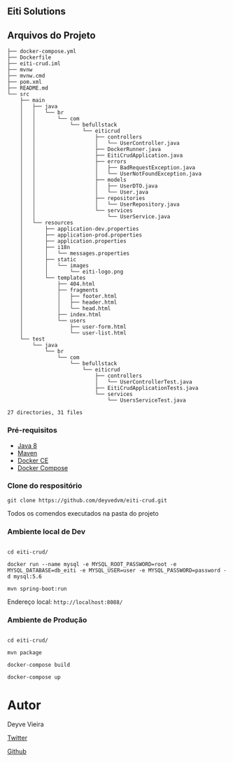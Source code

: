 ## Eiti Solutions 

## Arquivos do Projeto

```text
├── docker-compose.yml
├── Dockerfile
├── eiti-crud.iml
├── mvnw
├── mvnw.cmd
├── pom.xml
├── README.md
└── src
    ├── main
    │   ├── java
    │   │   └── br
    │   │       └── com
    │   │           └── befullstack
    │   │               └── eiticrud
    │   │                   ├── controllers
    │   │                   │   └── UserController.java
    │   │                   ├── DockerRunner.java
    │   │                   ├── EitiCrudApplication.java
    │   │                   ├── errors
    │   │                   │   ├── BadRequestException.java
    │   │                   │   └── UserNotFoundException.java
    │   │                   ├── models
    │   │                   │   ├── UserDTO.java
    │   │                   │   └── User.java
    │   │                   ├── repositories
    │   │                   │   └── UserRepository.java
    │   │                   └── services
    │   │                       └── UserService.java
    │   └── resources
    │       ├── application-dev.properties
    │       ├── application-prod.properties
    │       ├── application.properties
    │       ├── i18n
    │       │   └── messages.properties
    │       ├── static
    │       │   └── images
    │       │       └── eiti-logo.png
    │       └── templates
    │           ├── 404.html
    │           ├── fragments
    │           │   ├── footer.html
    │           │   ├── header.html
    │           │   └── head.html
    │           ├── index.html
    │           └── users
    │               ├── user-form.html
    │               └── user-list.html
    └── test
        └── java
            └── br
                └── com
                    └── befullstack
                        └── eiticrud
                            ├── controllers
                            │   └── UserControllerTest.java
                            ├── EitiCrudApplicationTests.java
                            └── services
                                └── UsersServiceTest.java

27 directories, 31 files
```

### Pré-requisitos

* [Java 8](http://www.oracle.com/technetwork/pt/java/javase/downloads/jdk8-downloads-2133151.html)
* [Maven](https://maven.apache.org)
* [Docker CE](https://www.docker.com/community-edition)
* [Docker Compose](https://docs.docker.com/compose/)



### Clone do respositório

```text
git clone https://github.com/deyvedvm/eiti-crud.git
```

Todos os comendos executados na pasta do projeto

### Ambiente local de Dev

```text

cd eiti-crud/

docker run --name mysql -e MYSQL_ROOT_PASSWORD=root -e MYSQL_DATABASE=db_eiti -e MYSQL_USER=user -e MYSQL_PASSWORD=password -d mysql:5.6

mvn spring-boot:run
```

Endereço local:  `http://localhost:8088/`

### Ambiente de Produção

```text

cd eiti-crud/

mvn package

docker-compose build

docker-compose up
```

# Autor

Deyve Vieira 

[Twitter](https://twitter.com/deyvedvm)

[Github](https://github.com/deyvedvm)


